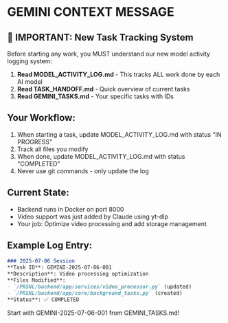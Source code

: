 # GEMINI CONTEXT MESSAGE

## 🚨 IMPORTANT: New Task Tracking System

Before starting any work, you MUST understand our new model activity logging system:

1. **Read MODEL_ACTIVITY_LOG.md** - This tracks ALL work done by each AI model
2. **Read TASK_HANDOFF.md** - Quick overview of current tasks
3. **Read GEMINI_TASKS.md** - Your specific tasks with IDs

## Your Workflow:
1. When starting a task, update MODEL_ACTIVITY_LOG.md with status "IN PROGRESS"
2. Track all files you modify
3. When done, update MODEL_ACTIVITY_LOG.md with status "COMPLETED"
4. Never use git commands - only update the log

## Current State:
- Backend runs in Docker on port 8000
- Video support was just added by Claude using yt-dlp
- Your job: Optimize video processing and add storage management

## Example Log Entry:
```markdown
### 2025-07-06 Session
**Task ID**: GEMINI-2025-07-06-001  
**Description**: Video processing optimization  
**Files Modified**:
- `/PRSNL/backend/app/services/video_processor.py` (updated)
- `/PRSNL/backend/app/core/background_tasks.py` (created)
**Status**: ✅ COMPLETED
```

Start with GEMINI-2025-07-06-001 from GEMINI_TASKS.md!